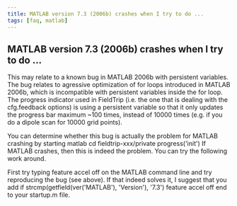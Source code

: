 ```yaml
---
title: MATLAB version 7.3 (2006b) crashes when I try to do ...
tags: [faq, matlab]
---
```


## MATLAB version 7.3 (2006b) crashes when I try to do ...

This may relate to a known bug in MATLAB 2006b with persistent variables. The bug relates to agressive optimization of for loops introduced in MATLAB 2006b, which is incompatible with persistent variables inside the for loop. The progress indicator used in FieldTrip (i.e. the one that is dealing with the cfg.feedback options) is using a persistent variable so that it only updates the progress bar maximum ~100 times, instead of 10000 times (e.g. if you do a dipole scan for 10000 grid points).

You can determine whether this bug is actually the problem for MATLAB crashing by 
    starting matlab
    cd fieldtrip-xxx/private
    progress('init')
If MATLAB crashes, then this is indeed the problem. You can try the following work around.

First try typing
    feature accel off
on the MATLAB command line and try reproducing the bug (see above). If that indeed solves it, I suggest that you add 
    if strcmp(getfield(ver('MATLAB'), 'Version'), '7.3')
    feature accel off
    end
to your startup.m file.

